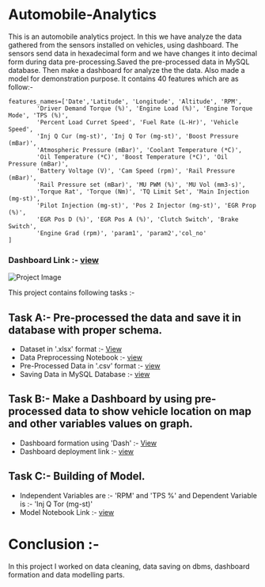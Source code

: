 # Automobile-Analytics
This is an automobile analytics project. In this we have analyze the data gathered from the sensors installed on vehicles, using dashboard. The sensors send data in hexadecimal form and we have changes it into decimal form during data pre-processing.Saved the pre-processed data in MySQL database. Then make a dashboard for analyze the the data. Also made a model for demonstration purpose. It contains 40 features which are as follow:- 

```
features_names=['Date','Latitude', 'Longitude', 'Altitude', 'RPM',
        'Driver Demand Torque (%)', 'Engine Load (%)', 'Engine Torque Mode', 'TPS (%)',
        'Percent Load Curret Speed', 'Fuel Rate (L-Hr)', 'Vehicle Speed',
        'Inj Q Cur (mg-st)', 'Inj Q Tor (mg-st)', 'Boost Pressure (mBar)',
        'Atmospheric Pressure (mBar)', 'Coolant Temperature (*C)',
        'Oil Temperature (*C)', 'Boost Temperature (*C)', 'Oil Pressure (mBar)',
        'Battery Voltage (V)', 'Cam Speed (rpm)', 'Rail Pressure (mBar)',
        'Rail Pressure set (mBar)', 'MU PWM (%)', 'MU Vol (mm3-s)',
        'Torque Rat', 'Torque (Nm)', 'TQ Limit Set', 'Main Injection (mg-st)',
        'Pilot Injection (mg-st)', 'Pos 2 Injector (mg-st)', 'EGR Prop (%)',
        'EGR Pos D (%)', 'EGR Pos A (%)', 'Clutch Switch', 'Brake Switch',
        'Engine Grad (rpm)', 'param1', 'param2','col_no'
]

```

### Dashboard Link :- <a href="https://vehicle-dash.herokuapp.com/">view</a>

![Project Image](https://github.com/kishanpython/Automobile-Tasks/blob/main/Assets/asset_1.png)

This project contains following tasks :- 
## Task A:- Pre-processed the data and save it in database with proper schema.
<ul>
  <li>Dataset in '.xlsx' format :- <a href="https://github.com/kishanpython/Automobile-Tasks/tree/main/Task-1/data_preprocessed">View</a></li>
  <li>Data Preprocessing Notebook :- <a href="https://github.com/kishanpython/Automobile-Tasks/blob/main/Task-1/Data%20Preprocessing.ipynb"> view </a></li>
  <li>Pre-Processed Data in '.csv' format :- <a href="https://github.com/kishanpython/Automobile-Tasks/blob/main/Task-1/db_schema/truck1.csv"> view </a></li>
  <li>Saving Data in MySQL Database :- <a href="https://github.com/kishanpython/Automobile-Tasks/blob/main/Task-1/db_schema/Saving%20data%20in%20database.ipynb"> view </a></li>
</ul>

## Task B:- Make a Dashboard by using pre-processed data to show vehicle location on map and other variables values on graph.
<ul>
  <li>Dashboard formation using 'Dash' :- <a href="https://github.com/kishanpython/Automobile-Tasks/tree/main/Task-2/Dashbord">View</a></li>
  <li>Dashboard deployment link :- <a href="https://vehicle-dash.herokuapp.com/">view</a></li>
</ul>

## Task C:- Building of Model.
<ul>
  <li>Independent Variables are :- 'RPM' and 'TPS %' and Dependent Variable is :- 'Inj Q Tor (mg-st)'</li>
  <li>Model Notebook Link :- <a href="https://github.com/kishanpython/Automobile-Tasks/blob/main/Task-3/Task-3%20Data%20Modelling.ipynb">view</a></li>
</ul>

# Conclusion :- 
In this project I worked on data cleaning, data saving on dbms, dashboard formation and data modelling parts.

